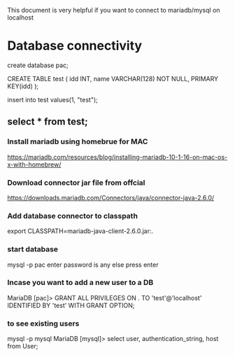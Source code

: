 This document is very helpful if you want to connect to mariadb/mysql on localhost

# Database connectivity
create database pac;

CREATE TABLE test (
    idd INT,
    name VARCHAR(128) NOT NULL,
    PRIMARY KEY(idd)
);

insert into test values(1, "test");

select * from test;
------------------------------------------------
### Install mariadb using homebrue for MAC
https://mariadb.com/resources/blog/installing-mariadb-10-1-16-on-mac-os-x-with-homebrew/


### Download connector jar file from offcial
https://downloads.mariadb.com/Connectors/java/connector-java-2.6.0/

### Add database connector to classpath
export CLASSPATH=mariadb-java-client-2.6.0.jar:.

### start database
mysql -p pac
enter password is any else press enter

### Incase you want to add a new user to a DB
MariaDB [pac]> GRANT ALL PRIVILEGES ON *.* TO 'test'@'localhost' IDENTIFIED BY 'test' WITH GRANT OPTION;

### to see existing users
mysql -p mysql
MariaDB [mysql]> select user, authentication_string, host from User;
